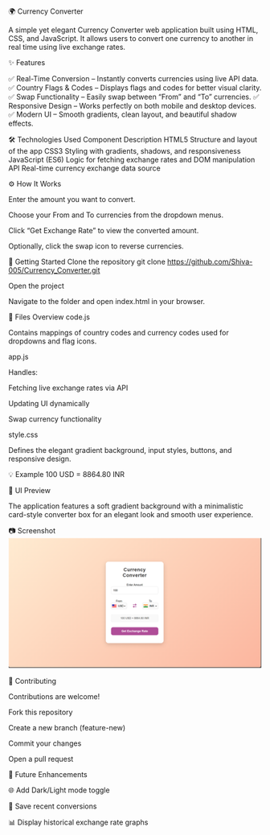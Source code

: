 🌍 Currency Converter

A simple yet elegant Currency Converter web application built using HTML, CSS, and JavaScript.
It allows users to convert one currency to another in real time using live exchange rates.

✨ Features

✅ Real-Time Conversion – Instantly converts currencies using live API data.
✅ Country Flags & Codes – Displays flags and codes for better visual clarity.
✅ Swap Functionality – Easily swap between “From” and “To” currencies.
✅ Responsive Design – Works perfectly on both mobile and desktop devices.
✅ Modern UI – Smooth gradients, clean layout, and beautiful shadow effects.

🛠️ Technologies Used
Component	                Description
HTML5	                 Structure and layout of the app
CSS3	                 Styling with gradients, shadows, and responsiveness
JavaScript (ES6)	     Logic for fetching exchange rates and DOM manipulation API	Real-time currency exchange data source
        

⚙️ How It Works

Enter the amount you want to convert.

Choose your From and To currencies from the dropdown menus.

Click “Get Exchange Rate” to view the converted amount.

Optionally, click the swap icon to reverse currencies.

🚀 Getting Started
Clone the repository
git clone https://github.com/Shiva-005/Currency_Converter.git

Open the project

Navigate to the folder and open index.html in your browser.

🧩 Files Overview
code.js

Contains mappings of country codes and currency codes used for dropdowns and flag icons.

app.js

Handles:

Fetching live exchange rates via API

Updating UI dynamically

Swap currency functionality

style.css

Defines the elegant gradient background, input styles, buttons, and responsive design.

💡 Example
100 USD = 8864.80 INR

🎨 UI Preview

The application features a soft gradient background with a minimalistic card-style converter box for an elegant look and smooth user experience.

📷 Screenshot
![App Screenshot](images/screenshot.png)

🤝 Contributing

Contributions are welcome!

Fork this repository

Create a new branch (feature-new)

Commit your changes

Open a pull request

🧠 Future Enhancements

🌐 Add Dark/Light mode toggle

💾 Save recent conversions

📊 Display historical exchange rate graphs
